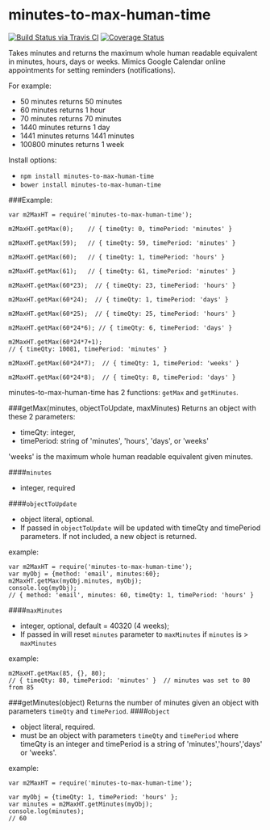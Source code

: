# minutes-to-max-human-time
[![Build Status via Travis CI](https://travis-ci.org/tonybranfort/minutes-to-max-human-time.svg?branch=master)](https://travis-ci.org/tonybranfort/req-uscis-status)
[![Coverage Status](https://coveralls.io/repos/github/tonybranfort/minutes-to-max-human-time/badge.svg?branch=master)](https://coveralls.io/github/tonybranfort/minutes-to-max-human-time?branch=master)

Takes minutes and returns the maximum whole human readable equivalent in minutes, hours, days or weeks.  Mimics Google Calendar online appointments for setting reminders (notifications).  

For example: 
* 50 minutes returns 50 minutes
* 60 minutes returns 1 hour
* 70 minutes returns 70 minutes
* 1440 minutes returns 1 day
* 1441 minutes returns 1441 minutes
* 100800 minutes returns 1 week  

Install options: 
* `npm install minutes-to-max-human-time`
* `bower install minutes-to-max-human-time`

###Example: 

```
var m2MaxHT = require('minutes-to-max-human-time');

m2MaxHT.getMax(0);    // { timeQty: 0, timePeriod: 'minutes' }

m2MaxHT.getMax(59);   // { timeQty: 59, timePeriod: 'minutes' }

m2MaxHT.getMax(60);   // { timeQty: 1, timePeriod: 'hours' }

m2MaxHT.getMax(61);   // { timeQty: 61, timePeriod: 'minutes' }

m2MaxHT.getMax(60*23);  // { timeQty: 23, timePeriod: 'hours' }

m2MaxHT.getMax(60*24);  // { timeQty: 1, timePeriod: 'days' }

m2MaxHT.getMax(60*25);  // { timeQty: 25, timePeriod: 'hours' }

m2MaxHT.getMax(60*24*6); // { timeQty: 6, timePeriod: 'days' }

m2MaxHT.getMax(60*24*7+1);
// { timeQty: 10081, timePeriod: 'minutes' }

m2MaxHT.getMax(60*24*7);  // { timeQty: 1, timePeriod: 'weeks' }

m2MaxHT.getMax(60*24*8);  // { timeQty: 8, timePeriod: 'days' }
```

minutes-to-max-human-time has 2 functions: `getMax` and `getMinutes`. 

###getMax(minutes, objectToUpdate, maxMinutes)
Returns an object with these 2 parameters: 
*  timeQty: integer,
*  timePeriod: string of 'minutes', 'hours', 'days',  or 'weeks'

'weeks' is the maximum whole human readable equivalent given minutes.  

####`minutes`
* integer, required

####`objectToUpdate`
* object literal, optional.  
* If passed in `objectToUpdate` will be updated with timeQty and timePeriod parameters.  If not included, a new object is returned. 

example: 
```
var m2MaxHT = require('minutes-to-max-human-time');
var myObj = {method: 'email', minutes:60};
m2MaxHT.getMax(myObj.minutes, myObj);
console.log(myObj);
// { method: 'email', minutes: 60, timeQty: 1, timePeriod: 'hours' }

```

####`maxMinutes`
* integer, optional, default = 40320 (4 weeks);  
* If passed in will reset `minutes` parameter to `maxMinutes` if `minutes` is > `maxMinutes`

example: 
```
m2MaxHT.getMax(85, {}, 80);
// { timeQty: 80, timePeriod: 'minutes' }  // minutes was set to 80 from 85

```

###getMinutes(object)
Returns the number of minutes given an object with parameters `timeQty` and `timePeriod`. 
####`object`
* object literal, required. 
* must be an object with parameters `timeQty` and `timePeriod` where timeQty is an integer and timePeriod is a string of 'minutes','hours','days' or 'weeks'. 

example: 
```
var m2MaxHT = require('minutes-to-max-human-time');

var myObj = {timeQty: 1, timePeriod: 'hours' };
var minutes = m2MaxHT.getMinutes(myObj);
console.log(minutes);
// 60

```


